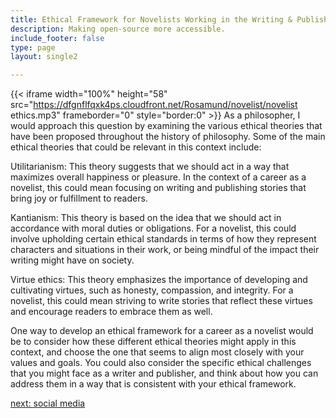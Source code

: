 ```yaml
---
title: Ethical Framework for Novelists Working in the Writing & Publishing  Industry
description: Making open-source more accessible.
include_footer: false
type: page
layout: single2

---
```


{{< iframe width="100%" height="58" src="https://dfgnflfqxk4ps.cloudfront.net/Rosamund/novelist/novelist ethics.mp3" frameborder="0" style="border:0" >}}
As a philosopher, I would approach this question by examining the various ethical theories that have been proposed throughout the history of philosophy. Some of the main ethical theories that could be relevant in this context include:

Utilitarianism: This theory suggests that we should act in a way that maximizes overall happiness or pleasure. In the context of a career as a novelist, this could mean focusing on writing and publishing stories that bring joy or fulfillment to readers.

Kantianism: This theory is based on the idea that we should act in accordance with moral duties or obligations. For a novelist, this could involve upholding certain ethical standards in terms of how they represent characters and situations in their work, or being mindful of the impact their writing might have on society.

Virtue ethics: This theory emphasizes the importance of developing and cultivating virtues, such as honesty, compassion, and integrity. For a novelist, this could mean striving to write stories that reflect these virtues and encourage readers to embrace them as well.

One way to develop an ethical framework for a career as a novelist would be to consider how these different ethical theories might apply in this context, and choose the one that seems to align most closely with your values and goals. You could also consider the specific ethical challenges that you might face as a writer and publisher, and think about how you can address them in a way that is consistent with your ethical framework.


<a href="https://workdojos.com/novelist/social">next: social media</a>
